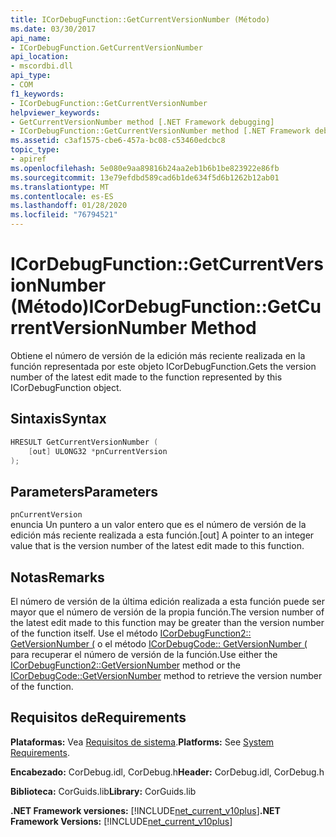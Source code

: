```yaml
---
title: ICorDebugFunction::GetCurrentVersionNumber (Método)
ms.date: 03/30/2017
api_name:
- ICorDebugFunction.GetCurrentVersionNumber
api_location:
- mscordbi.dll
api_type:
- COM
f1_keywords:
- ICorDebugFunction::GetCurrentVersionNumber
helpviewer_keywords:
- GetCurrentVersionNumber method [.NET Framework debugging]
- ICorDebugFunction::GetCurrentVersionNumber method [.NET Framework debugging]
ms.assetid: c3af1575-cbe6-457a-bc08-c53460edcbc8
topic_type:
- apiref
ms.openlocfilehash: 5e080e9aa89816b24aa2eb1b6b1be823922e86fb
ms.sourcegitcommit: 13e79efdbd589cad6b1de634f5d6b1262b12ab01
ms.translationtype: MT
ms.contentlocale: es-ES
ms.lasthandoff: 01/28/2020
ms.locfileid: "76794521"
---
```

# <a name="icordebugfunctiongetcurrentversionnumber-method"></a><span data-ttu-id="14999-102">ICorDebugFunction::GetCurrentVersionNumber (Método)</span><span class="sxs-lookup"><span data-stu-id="14999-102">ICorDebugFunction::GetCurrentVersionNumber Method</span></span>
<span data-ttu-id="14999-103">Obtiene el número de versión de la edición más reciente realizada en la función representada por este objeto ICorDebugFunction.</span><span class="sxs-lookup"><span data-stu-id="14999-103">Gets the version number of the latest edit made to the function represented by this ICorDebugFunction object.</span></span>  
  
## <a name="syntax"></a><span data-ttu-id="14999-104">Sintaxis</span><span class="sxs-lookup"><span data-stu-id="14999-104">Syntax</span></span>  
  
```cpp  
HRESULT GetCurrentVersionNumber (  
    [out] ULONG32 *pnCurrentVersion  
);  
```  
  
## <a name="parameters"></a><span data-ttu-id="14999-105">Parameters</span><span class="sxs-lookup"><span data-stu-id="14999-105">Parameters</span></span>  
 `pnCurrentVersion`  
 <span data-ttu-id="14999-106">enuncia Un puntero a un valor entero que es el número de versión de la edición más reciente realizada a esta función.</span><span class="sxs-lookup"><span data-stu-id="14999-106">[out] A pointer to an integer value that is the version number of the latest edit made to this function.</span></span>  
  
## <a name="remarks"></a><span data-ttu-id="14999-107">Notas</span><span class="sxs-lookup"><span data-stu-id="14999-107">Remarks</span></span>  
 <span data-ttu-id="14999-108">El número de versión de la última edición realizada a esta función puede ser mayor que el número de versión de la propia función.</span><span class="sxs-lookup"><span data-stu-id="14999-108">The version number of the latest edit made to this function may be greater than the version number of the function itself.</span></span> <span data-ttu-id="14999-109">Use el método [ICorDebugFunction2:: GetVersionNumber (](icordebugfunction2-getversionnumber-method.md) o el método [ICorDebugCode:: GetVersionNumber (](icordebugcode-getversionnumber-method.md) para recuperar el número de versión de la función.</span><span class="sxs-lookup"><span data-stu-id="14999-109">Use either the [ICorDebugFunction2::GetVersionNumber](icordebugfunction2-getversionnumber-method.md) method or the [ICorDebugCode::GetVersionNumber](icordebugcode-getversionnumber-method.md) method to retrieve the version number of the function.</span></span>  
  
## <a name="requirements"></a><span data-ttu-id="14999-110">Requisitos de</span><span class="sxs-lookup"><span data-stu-id="14999-110">Requirements</span></span>  
 <span data-ttu-id="14999-111">**Plataformas:** Vea [Requisitos de sistema](../../../../docs/framework/get-started/system-requirements.md).</span><span class="sxs-lookup"><span data-stu-id="14999-111">**Platforms:** See [System Requirements](../../../../docs/framework/get-started/system-requirements.md).</span></span>  
  
 <span data-ttu-id="14999-112">**Encabezado:** CorDebug.idl, CorDebug.h</span><span class="sxs-lookup"><span data-stu-id="14999-112">**Header:** CorDebug.idl, CorDebug.h</span></span>  
  
 <span data-ttu-id="14999-113">**Biblioteca:** CorGuids.lib</span><span class="sxs-lookup"><span data-stu-id="14999-113">**Library:** CorGuids.lib</span></span>  
  
 <span data-ttu-id="14999-114">**.NET Framework versiones:** [!INCLUDE[net_current_v10plus](../../../../includes/net-current-v10plus-md.md)]</span><span class="sxs-lookup"><span data-stu-id="14999-114">**.NET Framework Versions:** [!INCLUDE[net_current_v10plus](../../../../includes/net-current-v10plus-md.md)]</span></span>
